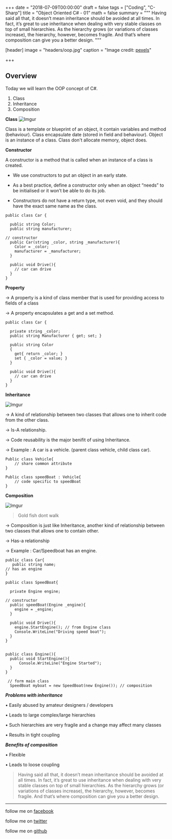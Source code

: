 +++
date = "2018-07-09T00:00:00"
draft = false
tags = ["Coding", "C-Sharp"]
title = "Object Oriented C# - 01"
math = false
summary = """
Having said all that, it doesn’t mean inheritance should be avoided at all times. In fact,
it’s great to use inheritance when dealing with very stable classes on top of small
hierarchies. As the hierarchy grows (or variations of classes increase), the hierarchy,
however, becomes fragile. And that’s where composition can give you a better design.
"""

[header]
image = "headers/oop.jpg"
caption = "Image credit: [pexels](www.pexels.com)"

+++
## Overview

Today we will learn the OOP concept of C#.

 1. Class  
 2. Inheritance 
 3. Composition 
 

**Class**
![Imgur](https://i.imgur.com/1jdDF53.png)

Class is a template or blueprint of an object, it contain variables and method (behaviour). Class encapsulate date (stored in field and behaviour). Object is an instance of a class. Class don't allocate memory, object does.

**Constructor**

A constructor is a method that is called when an instance of a class is created.

- We use constructors to put an object in an early state.

- As a best practice, define a constructor only when an object “needs” to be initialised or it won’t be able to do its job.

- Constructors do not have a return type, not even void, and they should have the exact same name as the class.

```
public class Car {
  
  public string Color;
  public string manufacturer;

// constructor
  public Car(string _color, string _manufacturer){
    Color = _color;
    manufacturer = _manufacturer;
  }

  public void Drive(){
    // car can drive
  }
}
```

**Property**

→ A property is a kind of class member that is used for providing access to fields of a class

→ A property encapsulates a get and a set method.

```
public class Car {
  
  private string _color;
  public string Manufacturer { get; set; }
   
  public string Color
  {
    get{ return _color; }
    set { _color = value; }
  }

  public void Drive(){
    // car can drive
  }
}
```

**Inheritance**

![Imgur](https://i.imgur.com/zmzABEd.jpg)

→ A kind of relationship between two classes that allows one to inherit code from the other class.

→ Is-A relationship.

→ Code reusability is the major benifit of using Inheritance.

→ Example :  A car is a vehicle. (parent class vehicle, child class car).


```
Public class Vehicle{
	// share common attribute 
}

Public class speedBoat : Vehicle{
	// code specific to speedBoat
}
```

**Composition**

![Imgur](https://i.imgur.com/p07mUw0.png)

> Gold fish dont walk

→ Composition is just like Inheritance, another kind of relationship between two classes that allows one to contain other.

→ Has-a relationship

→ Example : Car/Speedboat has an engine. 


```
public class Car{
   public string name;
// has an engine 
}

public class SpeedBoat{
  
  private Engine engine;
  
// constructor
  public speedBoat(Engine _engine){
    engine = _engine;
  }

  public void Drive(){
    engine.StartEngine(); // from Engine class 
    Console.WriteLine("Driving speed boat");
  }
}


public class Engine(){
  public void StartEngine(){
      Console.WriteLine("Engine Started");
  }
}

 // form main class
  SpeedBoat myboat = new SpeedBoat(new Engine()); // composition
```

***Problems with inheritance***

• Easily abused by amateur designers / developers

• Leads to large complex/large hierarchies

• Such hierarchies are very fragile and a change may affect many classes

• Results in tight coupling

***Benefits of composition***

• Flexible

• Leads to loose coupling

>Having said all that, it doesn’t mean inheritance should be avoided at all times. In fact,
it’s great to use inheritance when dealing with very stable classes on top of small
hierarchies. As the hierarchy grows (or variations of classes increase), the hierarchy,
however, becomes fragile. And that’s where composition can give you a better design.


----------


follow me on [facebook](https://www.facebook.com/shohan4556) 

follow me on [twitter](https://www.twitter.com/shohan4556) 

follow me on [github](https://www.github.com/shohan4556) 



